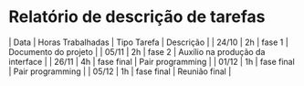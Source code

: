 # Relatório de descrição de tarefas

| Data          | Horas Trabalhadas | Tipo Tarefa | Descrição                           |
| 24/10         | 2h                | fase 1      | Documento do projeto                |
| 05/11         | 2h                | fase 2      | Auxílio na produção da interface    |
| 26/11         | 4h                | fase final  | Pair programming                    |
| 01/12         | 1h                | fase final  | Pair programming                    |
| 05/12         | 1h                | fase final  | Reunião final                       |
